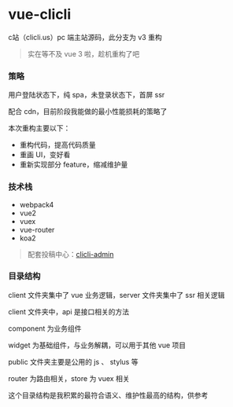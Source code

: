 # vue-clicli

c站（clicli.us）pc 端主站源码，此分支为 v3 重构

>实在等不及 vue 3 啦，趁机重构了吧

### 策略

用户登陆状态下，纯 spa，未登录状态下，首屏 ssr

配合 cdn，目前阶段我能做的最小性能损耗的策略了

本次重构主要以下：

* 重构代码，提高代码质量
* 重画 UI，变好看
* 重新实现部分 feature，缩减维护量

### 技术栈
* webpack4
* vue2
* vuex
* vue-router
* koa2

>配套投稿中心：[clicli-admin](https://github.com/132yse/clicli-admin)

### 目录结构

client 文件夹集中了 vue 业务逻辑，server 文件夹集中了 ssr 相关逻辑

client 文件夹中，api 是接口相关的方法

component 为业务组件

widget 为基础组件，与业务解耦，可以用于其他 vue 项目

public 文件夹主要是公用的 js 、 stylus 等

router 为路由相关，store 为 vuex 相关

这个目录结构是我积累的最符合语义、维护性最高的结构，供参考
